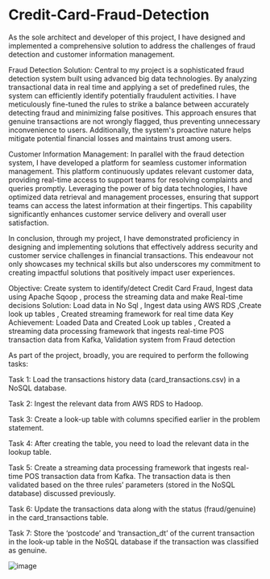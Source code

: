 # Credit-Card-Fraud-Detection

As the sole architect and developer of this project, I have designed and implemented a comprehensive solution to address the challenges of fraud detection and customer information management.

Fraud Detection Solution:
Central to my project is a sophisticated fraud detection system built using advanced big data technologies. By analyzing transactional data in real time and applying a set of predefined rules, the system can efficiently identify potentially fraudulent activities. I have meticulously fine-tuned the rules to strike a balance between accurately detecting fraud and minimizing false positives. This approach ensures that genuine transactions are not wrongly flagged, thus preventing unnecessary inconvenience to users. Additionally, the system's proactive nature helps mitigate potential financial losses and maintains trust among users.

Customer Information Management:
In parallel with the fraud detection system, I have developed a platform for seamless customer information management. This platform continuously updates relevant customer data, providing real-time access to support teams for resolving complaints and queries promptly. Leveraging the power of big data technologies, I have optimized data retrieval and management processes, ensuring that support teams can access the latest information at their fingertips. This capability significantly enhances customer service delivery and overall user satisfaction.

In conclusion, through my project, I have demonstrated proficiency in designing and implementing solutions that effectively address security and customer service challenges in financial transactions. This endeavour not only showcases my technical skills but also underscores my commitment to creating impactful solutions that positively impact user experiences.


Objective: Create system to identify/detect Credit Card Fraud, Ingest data using Apache Sqoop , process the streaming data and make Real-time decisions Solution: Load data in No Sql , Ingest data using AWS RDS ,Create look up tables , Created streaming framework for real time data Key Achievement: Loaded Data and Created Look up tables , Created a streaming data processing framework that ingests real-time POS transaction data from Kafka, Validation system from Fraud detection

As part of the project, broadly, you are required to perform the following tasks:

Task 1: Load the transactions history data (card_transactions.csv) in a NoSQL database.

Task 2: Ingest the relevant data from AWS RDS to Hadoop.

Task 3: Create a look-up table with columns specified earlier in the problem statement.

Task 4: After creating the table, you need to load the relevant data in the lookup table.

Task 5: Create a streaming data processing framework that ingests real-time POS transaction data from Kafka. The transaction data is then validated based on the three rules’ parameters (stored in the NoSQL database) discussed previously.

Task 6: Update the transactions data along with the status (fraud/genuine) in the card_transactions table.

Task 7: Store the ‘postcode’ and ‘transaction_dt’ of the current transaction in the look-up table in the NoSQL database if the transaction was classified as genuine.

![image](https://github.com/amal998/Credit-Card-Fraud-Detection/assets/128129642/18c0ff1e-1a42-4868-9c30-7b10d2bbf5f8)








